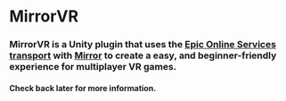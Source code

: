 # MirrorVR
### MirrorVR is a Unity plugin that uses the [Epic Online Services transport](https://github.com/FakeByte/EpicOnlineTransport) with [Mirror](https://mirror-networking.gitbook.io/docs/) to create a easy, and beginner-friendly experience for multiplayer VR games.
#### Check back later for more information.

